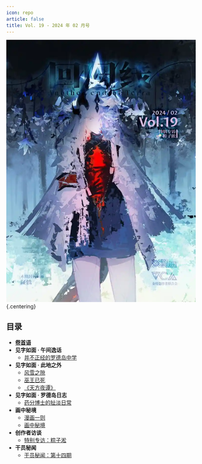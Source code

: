 ```yaml
---
icon: repo
article: false
title: Vol. 19 - 2024 年 02 月号
---
```


![](./res/cover.webp) {.centering}

## 目录

- [**卷首语**](intro.html)
- **见字如面 · 午间逸话**
  - [并不正经的罗德岛中学](article1.html)
- **见字如面 · 此地之外**
  - [风雪之隙](article2.html)
  - [巫王已死](article3.html)
  - [《天方夜谭》](article5.html)
- **见字如面 · 罗德岛日志**
  - [药分博士的扯淡日常](article4.html)
- **画中秘境**
  - [漫画一则](comic1.html)
  - [画中秘境](paintings.html)
- **创作者访谈**
  - [特别专访：粽子淞](interview.html)
- **干员秘闻**
  - [干员秘闻：第十四期](ope_sec.html)

<FakeAds />